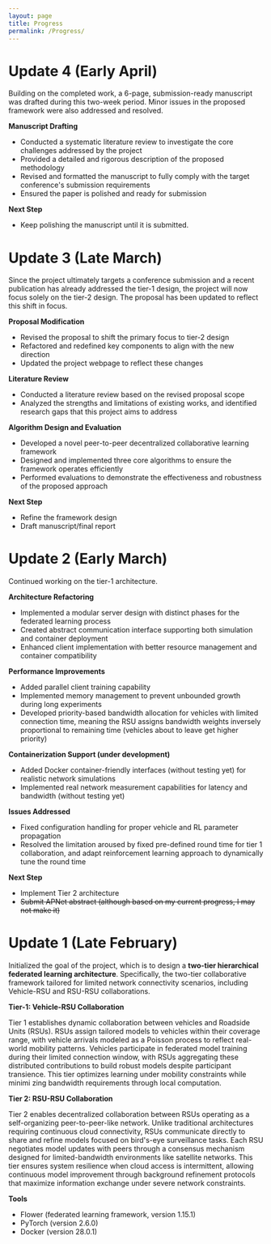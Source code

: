 ```yaml
---
layout: page
title: Progress
permalink: /Progress/
---
```

# Update 4 (Early April)
Building on the completed work, a 6-page, submission-ready manuscript was drafted during this two-week period. Minor issues in the proposed framework were also addressed and resolved.

**Manuscript Drafting**
- Conducted a systematic literature review to investigate the core challenges addressed by the project
- Provided a detailed and rigorous description of the proposed methodology
- Revised and formatted the manuscript to fully comply with the target conference's submission requirements
- Ensured the paper is polished and ready for submission

**Next Step**
- Keep polishing the manuscript until it is submitted.

# Update 3 (Late March)

Since the project ultimately targets a conference submission and a recent publication has already addressed the tier-1 design, the project will now focus solely on the tier-2 design. The proposal has been updated to reflect this shift in focus.

**Proposal Modification**
- Revised the proposal to shift the primary focus to tier-2 design
- Refactored and redefined key components to align with the new direction
- Updated the project webpage to reflect these changes

**Literature Review**
- Conducted a literature review based on the revised proposal scope
- Analyzed the strengths and limitations of existing works, and identified research gaps that this project aims to address

**Algorithm Design and Evaluation**
- Developed a novel peer-to-peer decentralized collaborative learning framework
- Designed and implemented three core algorithms to ensure the framework operates efficiently
- Performed evaluations to demonstrate the effectiveness and robustness of the proposed approach

**Next Step**
- Refine the framework design
- Draft manuscript/final report


# Update 2 (Early March)
Continued working on the tier-1 architecture. 

**Architecture Refactoring**
- Implemented a modular server design with distinct phases for the federated learning process
- Created abstract communication interface supporting both simulation and container deployment
- Enhanced client implementation with better resource management and container compatibility 

**Performance Improvements**
- Added parallel client training capability
- Implemented memory management to prevent unbounded growth during long experiments
- Developed priority-based bandwidth allocation for vehicles with limited connection time, meaning the RSU assigns bandwidth weights inversely proportional to remaining time (vehicles about to leave get higher priority) 

**Containerization Support (under development)**
- Added Docker container-friendly interfaces (without testing yet) for realistic network simulations
- Implemented real network measurement capabilities for latency and bandwidth (without testing yet)

**Issues Addressed**
- Fixed configuration handling for proper vehicle and RL parameter propagation
- Resolved the limitation aroused by fixed pre-defined round time for tier 1 collaboration, and adapt reinforcement learning approach to dynamically tune the round time

**Next Step**
- Implement Tier 2 architecture
- ~~Submit APNet abstract (although based on my current progress, I may not make it)~~


# Update 1 (Late February)

Initialized the goal of the project, which is to design a **two-tier hierarchical federated learning architecture**. Specifically, the two-tier collaborative framework tailored for limited network connectivity scenarios, including Vehicle-RSU and RSU-RSU collaborations.

**Tier-1: Vehicle-RSU Collaboration**

Tier 1 establishes dynamic collaboration between vehicles and Roadside Units (RSUs). RSUs assign tailored models to vehicles within their coverage range, with vehicle arrivals modeled as a Poisson process to reflect real-world mobility patterns. Vehicles participate in federated model training during their limited connection window, with RSUs aggregating these distributed contributions to build robust models despite participant transience. This tier optimizes learning under mobility constraints while minimi zing bandwidth requirements through local computation.

**Tier 2: RSU-RSU Collaboration**

Tier 2 enables decentralized collaboration between RSUs operating as a self-organizing peer-to-peer-like network. Unlike traditional architectures requiring continuous cloud connectivity, RSUs communicate directly to share and refine models focused on bird's-eye surveillance tasks. Each RSU negotiates model updates with peers through a consensus mechanism designed for limited-bandwidth environments like satellite networks. This tier ensures system resilience when cloud access is intermittent, allowing continuous model improvement through background refinement protocols that maximize information exchange under severe network constraints.

**Tools**
- Flower (federated learning framework, version 1.15.1) 
- PyTorch (version 2.6.0) 
- Docker (version 28.0.1)